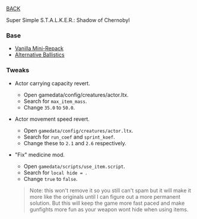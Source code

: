
[BACK](..)

Super Simple S.T.A.L.K.E.R.: Shadow of Chernobyl

### Base
- [Vanilla Mini-Repack](https://github.com/forbiddenspiral/soc_vanilla-plus_mini_repack)
- [Alternative Ballistics](https://github.com/forbiddenspiral/soc_vanilla-plus_alt-ballistics)

### Tweaks
- Actor carrying capacity revert.
    - Open gamedata/config/creatures/actor.ltx.
    - Search for `max_item_mass`.
    - Change `35.0` to `50.0`.

- Actor movement speed revert.
    - Open `gamedata/config/creatures/actor.ltx`.
    - Search for `run_coef` and `sprint_koef`.
    - Change these to `2.1` and `2.6` respectively.

- "Fix" medicine mod.
    - Open `gamedata/scripts/use_item.script`.
    - Search for `local hide = `.
    - Change `true` to `false`.
    > Note: this won't remove it so you still can't spam but it will make it more like the originals until I can figure out a more permanent solution. But this will keep the game more fast paced and make gunfights more fun as your weapon wont hide when using items.